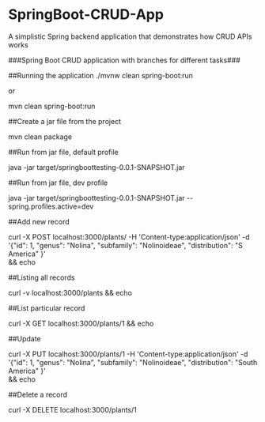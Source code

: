 # SpringBoot-CRUD-App

A simplistic Spring backend application that demonstrates how CRUD APIs works

###Spring Boot CRUD application with branches for different tasks###

##Running the application
./mvnw clean spring-boot:run

or

mvn clean spring-boot:run

##Create a jar file from the project

mvn clean package

##Run from jar file, default profile

java -jar target/springboottesting-0.0.1-SNAPSHOT.jar

##Run from jar file, dev profile

java -jar target/springboottesting-0.0.1-SNAPSHOT.jar --spring.profiles.active=dev

##Add new record

curl -X POST localhost:3000/plants/ -H 'Content-type:application/json' -d  \
'{"id": 1, "genus": "Nolina", "subfamily": "Nolinoideae", "distribution": "S America" }' \
&& echo

##Listing all records

curl -v localhost:3000/plants && echo

##List particular record

curl -X GET localhost:3000/plants/1 && echo

##Update

curl -X PUT localhost:3000/plants/1 -H 'Content-type:application/json' -d  \
'{"id": 1, "genus": "Nolina", "subfamily": "Nolinoideae", "distribution": "South America" }' \
 && echo

##Delete a record

curl -X DELETE localhost:3000/plants/1


